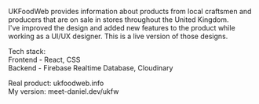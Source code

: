 UKFoodWeb provides information about products from local craftsmen and producers that are on sale in stores throughout the United Kingdom.
<br />
I've improved the design and added new features to the product while working as a UI/UX designer. This is a live version of those designs.

Tech stack: <br />
Frontend - React, CSS <br />
Backend - Firebase Realtime Database, Cloudinary

Real product: ukfoodweb.info <br />
My version: meet-daniel.dev/ukfw
